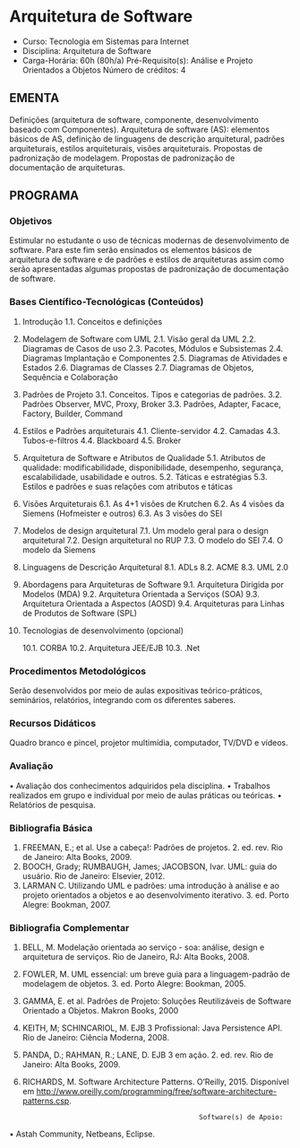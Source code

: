 # Arquitetura de Software 


* Curso: Tecnologia em Sistemas para Internet
* Disciplina: Arquitetura de Software                                                   
* Carga-Horária: 60h (80h/a)
 Pré-Requisito(s): Análise e Projeto Orientados a Objetos                                Número de créditos: 4

## EMENTA

Definições (arquitetura de software, componente, desenvolvimento baseado com Componentes). Arquitetura de software
(AS): elementos básicos de AS, definição de linguagens de descrição arquitetural, padrões arquiteturais, estilos arquiteturais,
visões arquiteturais. Propostas de padronização de modelagem. Propostas de padronização de documentação de
arquiteturas.

## PROGRAMA
### Objetivos
Estimular no estudante o uso de técnicas modernas de desenvolvimento de software. Para este fim serão ensinados os
elementos básicos de arquitetura de software e de padrões e estilos de arquiteturas assim como serão apresentadas algumas
propostas de padronização de documentação de software.

### Bases Científico-Tecnológicas (Conteúdos)

1. Introdução
    1.1. Conceitos e definições
2. Modelagem de Software com UML
    2.1. Visão geral da UML
    2.2. Diagramas de Casos de uso
    2.3. Pacotes, Módulos e Subsistemas
    2.4. Diagramas Implantação e Componentes
    2.5. Diagramas de Atividades e Estados
    2.6. Diagramas de Classes
    2.7. Diagramas de Objetos, Sequência e Colaboração
3. Padrões de Projeto
    3.1. Conceitos. Tipos e categorias de padrões.
    3.2. Padrões Observer, MVC, Proxy, Broker
    3.3. Padrões, Adapter, Facace, Factory, Builder, Command
4. Estilos e Padrões arquiteturais
    4.1. Cliente-servidor
    4.2. Camadas
    4.3. Tubos-e-filtros
    4.4. Blackboard
    4.5. Broker
5. Arquitetura de Software e Atributos de Qualidade
    5.1. Atributos de qualidade: modificabilidade, disponibilidade, desempenho, segurança, escalabilidade, usabilidade e
    outros.
    5.2. Táticas e estratégias
    5.3. Estilos e padrões e suas relações com atributos e táticas
6. Visões Arquiteturais
    6.1. As 4+1 visões de Krutchen
    6.2. As 4 visões da Siemens (Hofmeister e outros)
    6.3. As 3 visões do SEI
7. Modelos de design arquitetural
    7.1. Um modelo geral para o design arquitetural
    7.2. Design arquitetural no RUP
    7.3. O modelo do SEI
    7.4. O modelo da Siemens
8. Linguagens de Descrição Arquitetural
    8.1. ADLs
    8.2. ACME
    8.3. UML 2.0
9. Abordagens para Arquiteturas de Software
    9.1. Arquitetura Dirigida por Modelos (MDA)
    9.2. Arquitetura Orientada a Serviços (SOA)
    9.3. Arquitetura Orientada a Aspectos (AOSD)
    9.4. Arquiteturas para Linhas de Produtos de Software (SPL)
10. Tecnologias de desenvolvimento (opcional)

     10.1. CORBA
     10.2. Arquitetura JEE/EJB
     10.3. .Net

### Procedimentos Metodológicos

Serão desenvolvidos por meio de aulas expositivas teórico-práticos, seminários, relatórios, integrando com os diferentes
saberes.

### Recursos Didáticos

Quadro branco e pincel, projetor multimídia, computador, TV/DVD e vídeos.

### Avaliação

•     Avaliação dos conhecimentos adquiridos pela disciplina.
•     Trabalhos realizados em grupo e individual por meio de aulas práticas ou teóricas.
•     Relatórios de pesquisa.

### Bibliografia Básica

1.    FREEMAN, E.; et al. Use a cabeça!: Padrões de projetos. 2. ed. rev. Rio de Janeiro: Alta Books, 2009.
2.    BOOCH, Grady; RUMBAUGH, James; JACOBSON, Ivar. UML: guia do usuário. Rio de Janeiro: Elsevier, 2012.
3.    LARMAN C. Utilizando UML e padrões: uma introdução à análise e ao projeto orientados a objetos e ao desenvolvimento
      iterativo. 3. ed. Porto Alegre: Bookman, 2007.

### Bibliografia Complementar

1.    BELL, M. Modelação orientada ao serviço - soa: análise, design e arquitetura de serviços. Rio de Janeiro, RJ: Alta Books,
      2008.
2.    FOWLER, M. UML essencial: um breve guia para a linguagem-padrão de modelagem de objetos. 3. ed. Porto Alegre:
      Bookman, 2005.
3.    GAMMA, E. et al. Padrões de Projeto: Soluções Reutilizáveis de Software Orientado a Objetos. Makron Books, 2000
4.    KEITH, M; SCHINCARIOL, M. EJB 3 Profissional: Java Persistence API. Rio de Janeiro: Ciência Moderna, 2008.
5.    PANDA, D.; RAHMAN, R.; LANE, D. EJB 3 em ação. 2. ed. rev. Rio de Janeiro: Alta Books, 2009.
6.    RICHARDS, M. Software Architecture Patterns. O’Reilly, 2015. Disponível em
      http://www.oreilly.com/programming/free/software-architecture-patterns.csp.

                                                      Software(s) de Apoio:

•     Astah Community, Netbeans, Eclipse.

